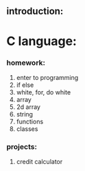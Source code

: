 ## introduction:

# C language:
### homework:
1. enter to programming
2. if else
3. white, for, do white
4. array
5. 2d array
6. string
7. functions
8. classes
### projects:
1. credit calculator
